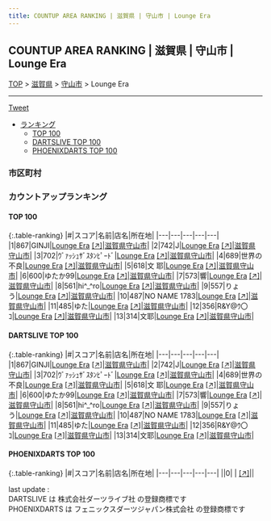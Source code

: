 ```yaml
---
title: COUNTUP AREA RANKING | 滋賀県 | 守山市 | Lounge Era
---
```

## COUNTUP AREA RANKING | 滋賀県 | 守山市 | Lounge Era

[TOP](/darts/rank/) > [滋賀県](/darts/rank/滋賀県/) > [守山市](/darts/rank/滋賀県/守山市/) > Lounge Era

___

<a href="https://twitter.com/share?ref_src=twsrc%5Etfw" data-text="COUNTUP AREA RANKING | 滋賀県守山市Lounge Era" class="twitter-share-button" data-hashtags="DARTSLIVE,PHOENIXDARTS,darts,ダーツ" data-show-count="false">Tweet</a>

* [ランキング](#カウントアップランキング)
    * [TOP 100](#top-100)
    * [DARTSLIVE TOP 100](#dartslive-top-100)
    * [PHOENIXDARTS TOP 100](#phoenixdarts-top-100)

### 市区町村

<ul>

</ul>

### カウントアップランキング

#### TOP 100



{:.table-ranking}
|#|スコア|名前|店名|所在地|
|---|---|---|---|---|
|1|867|<span class="rank-name-dl">GINJI</span>|<a href="/darts/rank/shops/4a6b9e1004134ea528032249b44395af.html">Lounge Era</a> <a href="https://search.dartslive.com/jp/shop/4a6b9e1004134ea528032249b44395af">[↗]</a>|<a href="/darts/rank/滋賀県/守山市">滋賀県守山市</a>|
|2|742|<span class="rank-name-dl">J</span>|<a href="/darts/rank/shops/4a6b9e1004134ea528032249b44395af.html">Lounge Era</a> <a href="https://search.dartslive.com/jp/shop/4a6b9e1004134ea528032249b44395af">[↗]</a>|<a href="/darts/rank/滋賀県/守山市">滋賀県守山市</a>|
|3|702|<span class="rank-name-dl">ｳﾞｧｯｼｭｻﾞｽﾀﾝﾋﾟｰﾄﾞ</span>|<a href="/darts/rank/shops/4a6b9e1004134ea528032249b44395af.html">Lounge Era</a> <a href="https://search.dartslive.com/jp/shop/4a6b9e1004134ea528032249b44395af">[↗]</a>|<a href="/darts/rank/滋賀県/守山市">滋賀県守山市</a>|
|4|689|<span class="rank-name-dl">世界の不良</span>|<a href="/darts/rank/shops/4a6b9e1004134ea528032249b44395af.html">Lounge Era</a> <a href="https://search.dartslive.com/jp/shop/4a6b9e1004134ea528032249b44395af">[↗]</a>|<a href="/darts/rank/滋賀県/守山市">滋賀県守山市</a>|
|5|618|<span class="rank-name-dl">文 耶</span>|<a href="/darts/rank/shops/4a6b9e1004134ea528032249b44395af.html">Lounge Era</a> <a href="https://search.dartslive.com/jp/shop/4a6b9e1004134ea528032249b44395af">[↗]</a>|<a href="/darts/rank/滋賀県/守山市">滋賀県守山市</a>|
|6|600|<span class="rank-name-dl">ゆたか99</span>|<a href="/darts/rank/shops/4a6b9e1004134ea528032249b44395af.html">Lounge Era</a> <a href="https://search.dartslive.com/jp/shop/4a6b9e1004134ea528032249b44395af">[↗]</a>|<a href="/darts/rank/滋賀県/守山市">滋賀県守山市</a>|
|7|573|<span class="rank-name-dl">響</span>|<a href="/darts/rank/shops/4a6b9e1004134ea528032249b44395af.html">Lounge Era</a> <a href="https://search.dartslive.com/jp/shop/4a6b9e1004134ea528032249b44395af">[↗]</a>|<a href="/darts/rank/滋賀県/守山市">滋賀県守山市</a>|
|8|561|<span class="rank-name-dl">hi^_^ro</span>|<a href="/darts/rank/shops/4a6b9e1004134ea528032249b44395af.html">Lounge Era</a> <a href="https://search.dartslive.com/jp/shop/4a6b9e1004134ea528032249b44395af">[↗]</a>|<a href="/darts/rank/滋賀県/守山市">滋賀県守山市</a>|
|9|557|<span class="rank-name-dl">りょう</span>|<a href="/darts/rank/shops/4a6b9e1004134ea528032249b44395af.html">Lounge Era</a> <a href="https://search.dartslive.com/jp/shop/4a6b9e1004134ea528032249b44395af">[↗]</a>|<a href="/darts/rank/滋賀県/守山市">滋賀県守山市</a>|
|10|487|<span class="rank-name-dl">NO NAME 1783</span>|<a href="/darts/rank/shops/4a6b9e1004134ea528032249b44395af.html">Lounge Era</a> <a href="https://search.dartslive.com/jp/shop/4a6b9e1004134ea528032249b44395af">[↗]</a>|<a href="/darts/rank/滋賀県/守山市">滋賀県守山市</a>|
|11|485|<span class="rank-name-dl">ゆた</span>|<a href="/darts/rank/shops/4a6b9e1004134ea528032249b44395af.html">Lounge Era</a> <a href="https://search.dartslive.com/jp/shop/4a6b9e1004134ea528032249b44395af">[↗]</a>|<a href="/darts/rank/滋賀県/守山市">滋賀県守山市</a>|
|12|356|<span class="rank-name-dl">R&amp;Y@ｳ〇ｺ</span>|<a href="/darts/rank/shops/4a6b9e1004134ea528032249b44395af.html">Lounge Era</a> <a href="https://search.dartslive.com/jp/shop/4a6b9e1004134ea528032249b44395af">[↗]</a>|<a href="/darts/rank/滋賀県/守山市">滋賀県守山市</a>|
|13|314|<span class="rank-name-dl">文耶</span>|<a href="/darts/rank/shops/4a6b9e1004134ea528032249b44395af.html">Lounge Era</a> <a href="https://search.dartslive.com/jp/shop/4a6b9e1004134ea528032249b44395af">[↗]</a>|<a href="/darts/rank/滋賀県/守山市">滋賀県守山市</a>|


#### DARTSLIVE TOP 100



{:.table-ranking}
|#|スコア|名前|店名|所在地|
|---|---|---|---|---|
|1|867|<span class="rank-name-dl">GINJI</span>|<a href="/darts/rank/shops/4a6b9e1004134ea528032249b44395af.html">Lounge Era</a> <a href="https://search.dartslive.com/jp/shop/4a6b9e1004134ea528032249b44395af">[↗]</a>|<a href="/darts/rank/滋賀県/守山市">滋賀県守山市</a>|
|2|742|<span class="rank-name-dl">J</span>|<a href="/darts/rank/shops/4a6b9e1004134ea528032249b44395af.html">Lounge Era</a> <a href="https://search.dartslive.com/jp/shop/4a6b9e1004134ea528032249b44395af">[↗]</a>|<a href="/darts/rank/滋賀県/守山市">滋賀県守山市</a>|
|3|702|<span class="rank-name-dl">ｳﾞｧｯｼｭｻﾞｽﾀﾝﾋﾟｰﾄﾞ</span>|<a href="/darts/rank/shops/4a6b9e1004134ea528032249b44395af.html">Lounge Era</a> <a href="https://search.dartslive.com/jp/shop/4a6b9e1004134ea528032249b44395af">[↗]</a>|<a href="/darts/rank/滋賀県/守山市">滋賀県守山市</a>|
|4|689|<span class="rank-name-dl">世界の不良</span>|<a href="/darts/rank/shops/4a6b9e1004134ea528032249b44395af.html">Lounge Era</a> <a href="https://search.dartslive.com/jp/shop/4a6b9e1004134ea528032249b44395af">[↗]</a>|<a href="/darts/rank/滋賀県/守山市">滋賀県守山市</a>|
|5|618|<span class="rank-name-dl">文 耶</span>|<a href="/darts/rank/shops/4a6b9e1004134ea528032249b44395af.html">Lounge Era</a> <a href="https://search.dartslive.com/jp/shop/4a6b9e1004134ea528032249b44395af">[↗]</a>|<a href="/darts/rank/滋賀県/守山市">滋賀県守山市</a>|
|6|600|<span class="rank-name-dl">ゆたか99</span>|<a href="/darts/rank/shops/4a6b9e1004134ea528032249b44395af.html">Lounge Era</a> <a href="https://search.dartslive.com/jp/shop/4a6b9e1004134ea528032249b44395af">[↗]</a>|<a href="/darts/rank/滋賀県/守山市">滋賀県守山市</a>|
|7|573|<span class="rank-name-dl">響</span>|<a href="/darts/rank/shops/4a6b9e1004134ea528032249b44395af.html">Lounge Era</a> <a href="https://search.dartslive.com/jp/shop/4a6b9e1004134ea528032249b44395af">[↗]</a>|<a href="/darts/rank/滋賀県/守山市">滋賀県守山市</a>|
|8|561|<span class="rank-name-dl">hi^_^ro</span>|<a href="/darts/rank/shops/4a6b9e1004134ea528032249b44395af.html">Lounge Era</a> <a href="https://search.dartslive.com/jp/shop/4a6b9e1004134ea528032249b44395af">[↗]</a>|<a href="/darts/rank/滋賀県/守山市">滋賀県守山市</a>|
|9|557|<span class="rank-name-dl">りょう</span>|<a href="/darts/rank/shops/4a6b9e1004134ea528032249b44395af.html">Lounge Era</a> <a href="https://search.dartslive.com/jp/shop/4a6b9e1004134ea528032249b44395af">[↗]</a>|<a href="/darts/rank/滋賀県/守山市">滋賀県守山市</a>|
|10|487|<span class="rank-name-dl">NO NAME 1783</span>|<a href="/darts/rank/shops/4a6b9e1004134ea528032249b44395af.html">Lounge Era</a> <a href="https://search.dartslive.com/jp/shop/4a6b9e1004134ea528032249b44395af">[↗]</a>|<a href="/darts/rank/滋賀県/守山市">滋賀県守山市</a>|
|11|485|<span class="rank-name-dl">ゆた</span>|<a href="/darts/rank/shops/4a6b9e1004134ea528032249b44395af.html">Lounge Era</a> <a href="https://search.dartslive.com/jp/shop/4a6b9e1004134ea528032249b44395af">[↗]</a>|<a href="/darts/rank/滋賀県/守山市">滋賀県守山市</a>|
|12|356|<span class="rank-name-dl">R&amp;Y@ｳ〇ｺ</span>|<a href="/darts/rank/shops/4a6b9e1004134ea528032249b44395af.html">Lounge Era</a> <a href="https://search.dartslive.com/jp/shop/4a6b9e1004134ea528032249b44395af">[↗]</a>|<a href="/darts/rank/滋賀県/守山市">滋賀県守山市</a>|
|13|314|<span class="rank-name-dl">文耶</span>|<a href="/darts/rank/shops/4a6b9e1004134ea528032249b44395af.html">Lounge Era</a> <a href="https://search.dartslive.com/jp/shop/4a6b9e1004134ea528032249b44395af">[↗]</a>|<a href="/darts/rank/滋賀県/守山市">滋賀県守山市</a>|


#### PHOENIXDARTS TOP 100



{:.table-ranking}
|#|スコア|名前|店名|所在地|
|---|---|---|---|---|
||0|<span class="rank-name-dl"> </span>|<a href="/darts/rank/shops/.html"></a> <a href="">[↗]</a>|<a href="/darts/rank//"></a>|


<div class="footer border-top border-gray-light mt-5 pt-3 text-right text-gray">
    last update : <span style="font-weight: italic" id="foot_last_modified"></span><br />
    DARTSLIVE は 株式会社ダーツライブ社 の登録商標です<br />
    PHOENIXDARTS は フェニックスダーツジャパン株式会社 の登録商標です<br />
</div>

<script src="https://cdnjs.cloudflare.com/ajax/libs/jquery.tablesorter/2.31.3/js/jquery.tablesorter.min.js" integrity="sha512-qzgd5cYSZcosqpzpn7zF2ZId8f/8CHmFKZ8j7mU4OUXTNRd5g+ZHBPsgKEwoqxCtdQvExE5LprwwPAgoicguNg==" crossorigin="anonymous" referrerpolicy="no-referrer"></script>
<link rel="stylesheet" href="https://cdnjs.cloudflare.com/ajax/libs/jquery.tablesorter/2.31.3/css/theme.default.min.css" integrity="sha512-wghhOJkjQX0Lh3NSWvNKeZ0ZpNn+SPVXX1Qyc9OCaogADktxrBiBdKGDoqVUOyhStvMBmJQ8ZdMHiR3wuEq8+w==" crossorigin="anonymous" referrerpolicy="no-referrer" />
<script>
$(function() {
    $(".table-ranking").tablesorter({sortList:[[0, 0]]});
    $("#foot_last_modified").text(formatDate(new Date(document.lastModified), 'yyyy-MM-dd HH:mm:ss'));
});
</script>

<script async src="https://platform.twitter.com/widgets.js" charset="utf-8"></script>